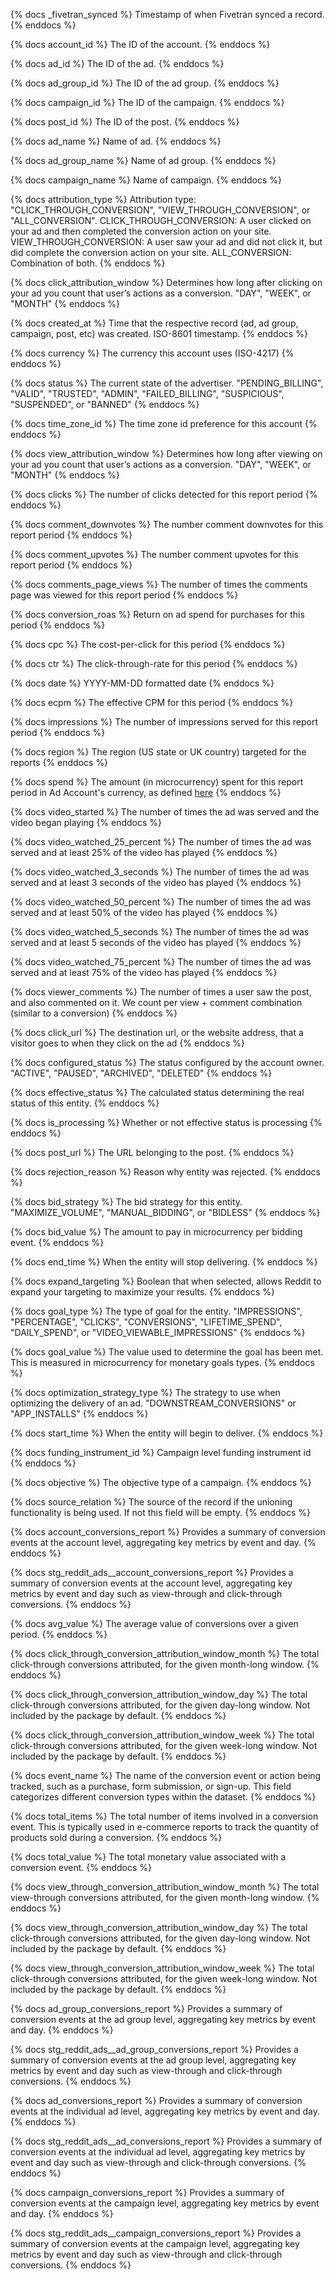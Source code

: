 {% docs _fivetran_synced %}
Timestamp of when Fivetran synced a record.
{% enddocs %}

{% docs account_id %}
The ID of the account.
{% enddocs %}

{% docs ad_id %}
The ID of the ad.
{% enddocs %}

{% docs ad_group_id %}
The ID of the ad group.
{% enddocs %}

{% docs campaign_id %}
The ID of the campaign.
{% enddocs %}

{% docs post_id %}
The ID of the post.
{% enddocs %}

{% docs ad_name %}
Name of ad.
{% enddocs %}

{% docs ad_group_name %}
Name of ad group.
{% enddocs %}

{% docs campaign_name %}
Name of campaign.
{% enddocs %}

{% docs attribution_type %}
Attribution type: "CLICK_THROUGH_CONVERSION", "VIEW_THROUGH_CONVERSION", or "ALL_CONVERSION".
CLICK_THROUGH_CONVERSION: A user clicked on your ad and then completed the conversion action on your site. 
VIEW_THROUGH_CONVERSION: A user saw your ad and did not click it, but did complete the conversion action on your site.
ALL_CONVERSION: Combination of both.
{% enddocs %}

{% docs click_attribution_window %}
Determines how long after clicking on your ad you count that user’s actions as a conversion. "DAY", "WEEK", or "MONTH"
{% enddocs %}

{% docs created_at %}
Time that the respective record (ad, ad group, campaign, post, etc) was created. ISO-8601 timestamp.
{% enddocs %}

{% docs currency %}
The currency this account uses (ISO-4217)
{% enddocs %}

{% docs status %}
The current state of the advertiser. "PENDING_BILLING", "VALID", "TRUSTED", "ADMIN", "FAILED_BILLING", "SUSPICIOUS", "SUSPENDED", or "BANNED"
{% enddocs %}

{% docs time_zone_id %}
The time zone id preference for this account
{% enddocs %}

{% docs view_attribution_window %}
Determines how long after viewing on your ad you count that user’s actions as a conversion. "DAY", "WEEK", or "MONTH"
{% enddocs %}

{% docs clicks %}
The number of clicks detected for this report period
{% enddocs %}

{% docs comment_downvotes %}
The number comment downvotes for this report period
{% enddocs %}

{% docs comment_upvotes %}
The number comment upvotes for this report period
{% enddocs %}

{% docs comments_page_views %}
The number of times the comments page was viewed for this report period
{% enddocs %}

{% docs conversion_roas %}
Return on ad spend for purchases for this period
{% enddocs %}

{% docs cpc %}
The cost-per-click for this period
{% enddocs %}

{% docs ctr %}
The click-through-rate for this period
{% enddocs %}

{% docs date %}
YYYY-MM-DD formatted date
{% enddocs %}

{% docs ecpm %}
The effective CPM for this period
{% enddocs %}

{% docs impressions %}
The number of impressions served for this report period
{% enddocs %}

{% docs region %}
The region (US state or UK country) targeted for the reports
{% enddocs %}

{% docs spend %}
The amount (in microcurrency) spent for this report period in Ad Account's currency, as defined [here](https://ads-api.reddit.com/docs/#tag/Reporting/paths/~1api~1v2.0~1accounts~1{account_id}~1reports/get)
{% enddocs %}

{% docs video_started %}
The number of times the ad was served and the video began playing
{% enddocs %}

{% docs video_watched_25_percent %}
The number of times the ad was served and at least 25% of the video has played
{% enddocs %}

{% docs video_watched_3_seconds %}
The number of times the ad was served and at least 3 seconds of the video has played
{% enddocs %}

{% docs video_watched_50_percent %}
The number of times the ad was served and at least 50% of the video has played
{% enddocs %}

{% docs video_watched_5_seconds %}
The number of times the ad was served and at least 5 seconds of the video has played
{% enddocs %}

{% docs video_watched_75_percent %}
The number of times the ad was served and at least 75% of the video has played
{% enddocs %}

{% docs viewer_comments %}
The number of times a user saw the post, and also commented on it. We count per view + comment combination (similar to a conversion)
{% enddocs %}

{% docs click_url %}
The destination url, or the website address, that a visitor goes to when they click on the ad
{% enddocs %}

{% docs configured_status %}
The status configured by the account owner. "ACTIVE", "PAUSED", "ARCHIVED", "DELETED"
{% enddocs %}

{% docs effective_status %}
The calculated status determining the real status of this entity.
{% enddocs %}

{% docs is_processing %}
Whether or not effective status is processing
{% enddocs %}

{% docs post_url %}
The URL belonging to the post.
{% enddocs %}

{% docs rejection_reason %}
Reason why entity was rejected.
{% enddocs %}

{% docs bid_strategy %}
The bid strategy for this entity. "MAXIMIZE_VOLUME", "MANUAL_BIDDING", or "BIDLESS"
{% enddocs %}

{% docs bid_value %}
The amount to pay in microcurrency per bidding event.
{% enddocs %}

{% docs end_time %}
When the entity will stop delivering.
{% enddocs %}

{% docs expand_targeting %}
Boolean that when selected, allows Reddit to expand your targeting to maximize your results.
{% enddocs %}

{% docs goal_type %}
The type of goal for the entity. "IMPRESSIONS", "PERCENTAGE", "CLICKS", "CONVERSIONS", "LIFETIME_SPEND", "DAILY_SPEND", or "VIDEO_VIEWABLE_IMPRESSIONS"
{% enddocs %}

{% docs goal_value %}
The value used to determine the goal has been met. This is measured in microcurrency for monetary goals types.
{% enddocs %}

{% docs optimization_strategy_type %}
The strategy to use when optimizing the delivery of an ad.  "DOWNSTREAM_CONVERSIONS" or "APP_INSTALLS"
{% enddocs %}

{% docs start_time %}
When the entity will begin to deliver.
{% enddocs %}

{% docs funding_instrument_id %}
Campaign level funding instrument id
{% enddocs %}

{% docs objective %}
The objective type of a campaign.
{% enddocs %}

{% docs source_relation %}
The source of the record if the unioning functionality is being used. If not this field will be empty.
{% enddocs %}

{% docs account_conversions_report %}
Provides a summary of conversion events at the account level, aggregating key metrics by event and day.
{% enddocs %}

{% docs stg_reddit_ads__account_conversions_report %}
Provides a summary of conversion events at the account level, aggregating key metrics by event and day such as view-through and click-through conversions.
{% enddocs %}

{% docs avg_value %}
The average value of conversions over a given period.
{% enddocs %}

{% docs click_through_conversion_attribution_window_month %}
The total click-through conversions attributed, for the given month-long window.
{% enddocs %}

{% docs click_through_conversion_attribution_window_day %}
The total click-through conversions attributed, for the given day-long window. Not included by the package by default.
{% enddocs %}

{% docs click_through_conversion_attribution_window_week %}
The total click-through conversions attributed, for the given week-long window. Not included by the package by default.
{% enddocs %}

{% docs event_name %}
The name of the conversion event or action being tracked, such as a purchase, form submission, or sign-up. This field categorizes different conversion types within the dataset.
{% enddocs %}

{% docs total_items %}
The total number of items involved in a conversion event. This is typically used in e-commerce reports to track the quantity of products sold during a conversion.
{% enddocs %}

{% docs total_value %}
The total monetary value associated with a conversion event.
{% enddocs %}

{% docs view_through_conversion_attribution_window_month %}
The total view-through conversions attributed, for the given month-long window.
{% enddocs %}

{% docs view_through_conversion_attribution_window_day %}
The total click-through conversions attributed, for the given day-long window. Not included by the package by default.
{% enddocs %}

{% docs view_through_conversion_attribution_window_week %}
The total click-through conversions attributed, for the given week-long window. Not included by the package by default.
{% enddocs %}

{% docs ad_group_conversions_report %}
Provides a summary of conversion events at the ad group level, aggregating key metrics by event and day.
{% enddocs %}

{% docs stg_reddit_ads__ad_group_conversions_report %}
Provides a summary of conversion events at the ad group level, aggregating key metrics by event and day such as view-through and click-through conversions.
{% enddocs %}

{% docs ad_conversions_report %}
Provides a summary of conversion events at the individual ad level, aggregating key metrics by event and day.
{% enddocs %}

{% docs stg_reddit_ads__ad_conversions_report %}
Provides a summary of conversion events at the individual ad level, aggregating key metrics by event and day such as view-through and click-through conversions.
{% enddocs %}

{% docs campaign_conversions_report %}
Provides a summary of conversion events at the campaign level, aggregating key metrics by event and day.
{% enddocs %}

{% docs stg_reddit_ads__campaign_conversions_report %}
Provides a summary of conversion events at the campaign level, aggregating key metrics by event and day such as view-through and click-through conversions.
{% enddocs %}

